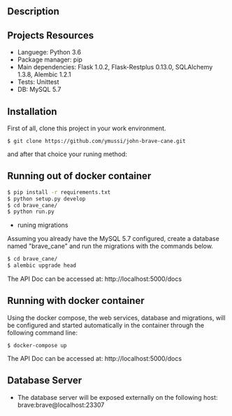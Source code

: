 ## Description

## Projects Resources

- Languege: Python 3.6
- Package manager: pip
- Main dependencies: Flask 1.0.2, Flask-Restplus 0.13.0, SQLAlchemy 1.3.8, Alembic 1.2.1
- Tests: Unittest
- DB: MySQL 5.7

## Installation

First of all, clone this project in your work environment.

`$ git clone https://github.com/ymussi/john-brave-cane.git`

and after that choice your runing method:

## Running out of docker container

```bash
$ pip install -r requirements.txt
$ python setup.py develop
$ cd brave_cane/
$ python run.py
```

- runing migrations

Assuming you already have the MySQL 5.7 configured,
create a database named "brave_cane" and run the migrations with the commands below.

```bash
$ cd brave_cane/
$ alembic upgrade head
```

The API Doc can be accessed at: http://localhost:5000/docs

## Running with docker container

Using the docker compose, the web services, database and migrations,
will be configured and started automatically in the container through the following command line:

`$ docker-compose up`

The API Doc can be accessed at: http://localhost:5000/docs

## Database Server

- The database server will be exposed externally on the following host: brave:brave@localhost:23307



